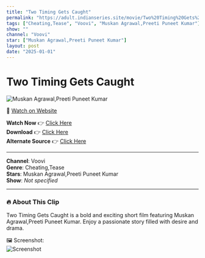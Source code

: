 ```yaml
---
title: "Two Timing Gets Caught"
permalink: "https://adult.indianseries.site/movie/Two%20Timing%20Gets%20Caught"
tags: ["Cheating,Tease", "Voovi", "Muskan Agrawal,Preeti Puneet Kumar"]
show: ""
channel: "Voovi"
star: ["Muskan Agrawal,Preeti Puneet Kumar"]
layout: post
date: "2025-01-01"
---
```


# Two Timing Gets Caught

![Muskan Agrawal,Preeti Puneet Kumar](https://shorts.desisins.com/wp-content/uploads/2024/11/Muskaan-Agrawal-n-Pooja-Poddar-DesiSins.com_.jpg)

🔗 [Watch on Website](https://adult.indianseries.site/movie/Two%20Timing%20Gets%20Caught)

**Watch Now** 👉 [Click Here](https://adult.indianseries.site/movie/Two%20Timing%20Gets%20Caught)  
**Download** 👉 [Click Here](https://adult.indianseries.site/movie/Two%20Timing%20Gets%20Caught)  
**Alternate Source** 👉 [Click Here](https://adult.indianseries.site/movie/Two%20Timing%20Gets%20Caught)

---

**Channel**: Voovi  
**Genre**: Cheating,Tease  
**Stars**: Muskan Agrawal,Preeti Puneet Kumar  
**Show**: *Not specified*

---

### 🔥 About This Clip

Two Timing Gets Caught is a bold and exciting short film featuring Muskan Agrawal,Preeti Puneet Kumar. Enjoy a passionate story filled with desire and drama.
 
🖼️ Screenshot:  
![Screenshot](https://shorts.desisins.com/wp-content/uploads/2024/11/Muskaan-Agrawal-n-Pooja-Poddar-DesiSins.com_.jpg)
